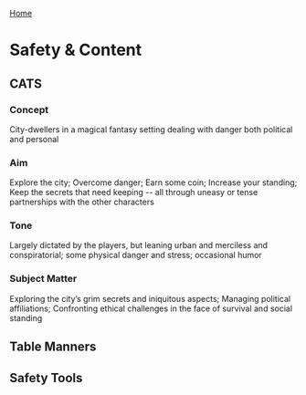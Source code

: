 [Home](index.md)

# Safety & Content

## CATS
### Concept
City-dwellers in a magical fantasy setting dealing with danger both political and personal

### Aim
Explore the city; Overcome danger; Earn some coin; Increase your standing; Keep the secrets that need keeping -- all through uneasy or tense partnerships with the other characters

### Tone
Largely dictated by the players, but leaning urban and merciless and conspiratorial; some physical danger and stress; occasional humor

### Subject Matter
Exploring the city’s grim secrets and iniquitous aspects; Managing political affiliations; Confronting ethical challenges in the face of survival and social standing

## Table Manners

## Safety Tools